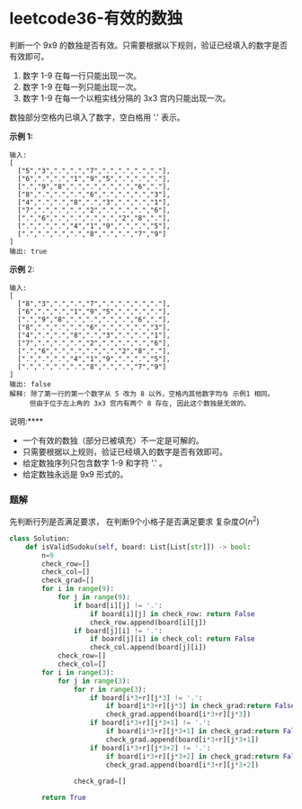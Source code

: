 # leetcode36-有效的数独

判断一个 9x9 的数独是否有效。只需要根据以下规则，验证已经填入的数字是否有效即可。

   1. 数字 1-9 在每一行只能出现一次。
   2. 数字 1-9 在每一列只能出现一次。
   3. 数字 1-9 在每一个以粗实线分隔的 3x3 宫内只能出现一次。

数独部分空格内已填入了数字，空白格用 '.' 表示。

**示例 1:**
```
输入:
[
  ["5","3",".",".","7",".",".",".","."],
  ["6",".",".","1","9","5",".",".","."],
  [".","9","8",".",".",".",".","6","."],
  ["8",".",".",".","6",".",".",".","3"],
  ["4",".",".","8",".","3",".",".","1"],
  ["7",".",".",".","2",".",".",".","6"],
  [".","6",".",".",".",".","2","8","."],
  [".",".",".","4","1","9",".",".","5"],
  [".",".",".",".","8",".",".","7","9"]
]
输出: true
```
**示例** 2:
```
输入:
[
  ["8","3",".",".","7",".",".",".","."],
  ["6",".",".","1","9","5",".",".","."],
  [".","9","8",".",".",".",".","6","."],
  ["8",".",".",".","6",".",".",".","3"],
  ["4",".",".","8",".","3",".",".","1"],
  ["7",".",".",".","2",".",".",".","6"],
  [".","6",".",".",".",".","2","8","."],
  [".",".",".","4","1","9",".",".","5"],
  [".",".",".",".","8",".",".","7","9"]
]
输出: false
解释: 除了第一行的第一个数字从 5 改为 8 以外，空格内其他数字均与 示例1 相同。
     但由于位于左上角的 3x3 宫内有两个 8 存在, 因此这个数独是无效的。
```

说明:****

  - 一个有效的数独（部分已被填充）不一定是可解的。
  - 只需要根据以上规则，验证已经填入的数字是否有效即可。
  - 给定数独序列只包含数字 1-9 和字符 '.' 。
  - 给定数独永远是 9x9 形式的。

### 题解

先判断行列是否满足要求，
在判断9个小格子是否满足要求
复杂度$O(n^2)$

``` Python
class Solution:
    def isValidSudoku(self, board: List[List[str]]) -> bool:
        n=9
        check_row=[]
        check_col=[]
        check_grad=[]
        for i in range(9):
            for j in range(9):
                if board[i][j] != '.': 
                    if board[i][j] in check_row: return False
                    check_row.append(board[i][j])
                if board[j][i] != '.':
                    if board[j][i] in check_col: return False
                    check_col.append(board[j][i])
            check_row=[]
            check_col=[]
        for i in range(3):
            for j in range(3):
                for r in range(3):
                    if board[i*3+r][j*3] != '.':
                        if board[i*3+r][j*3] in check_grad:return False
                        check_grad.append(board[i*3+r][j*3])
                    if board[i*3+r][j*3+1] != '.':
                        if board[i*3+r][j*3+1] in check_grad:return False
                        check_grad.append(board[i*3+r][j*3+1])
                    if board[i*3+r][j*3+2] != '.':
                        if board[i*3+r][j*3+2] in check_grad:return False
                        check_grad.append(board[i*3+r][j*3+2])
                    
                check_grad=[]

        return True
```